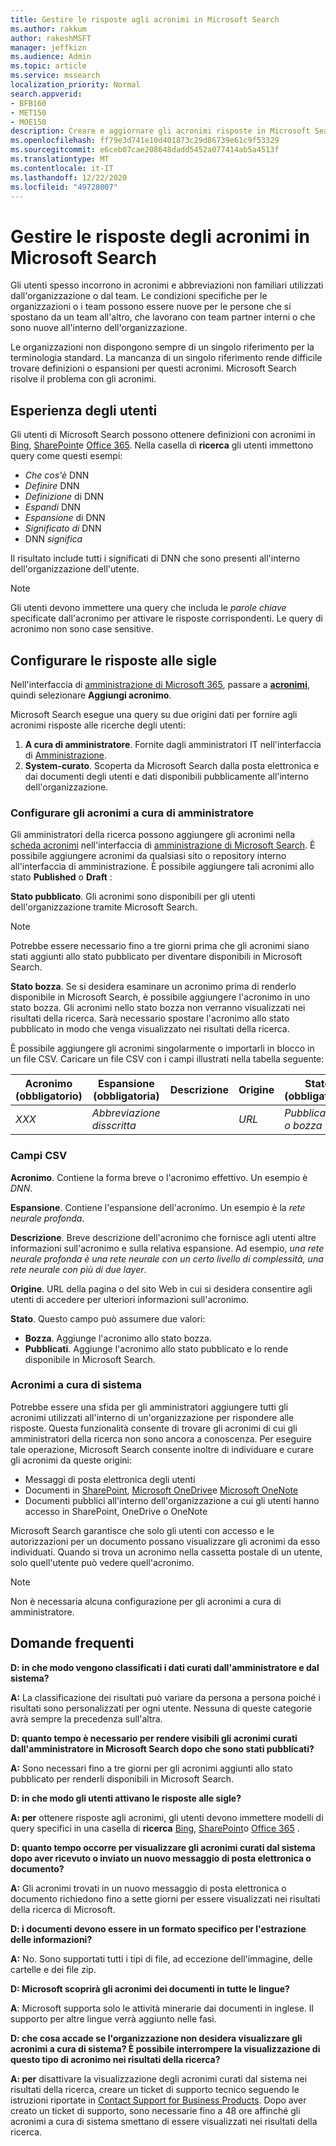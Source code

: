 ```yaml
---
title: Gestire le risposte agli acronimi in Microsoft Search
ms.author: rakkum
author: rakeshMSFT
manager: jeffkizn
ms.audience: Admin
ms.topic: article
ms.service: mssearch
localization_priority: Normal
search.appverid:
- BFB160
- MET150
- MOE150
description: Creare e aggiornare gli acronimi risposte in Microsoft Search
ms.openlocfilehash: ff79e3d741e10d401873c29d86739e61c9f53329
ms.sourcegitcommit: e6ceb07cae208648dadd5452a077414ab5a4513f
ms.translationtype: MT
ms.contentlocale: it-IT
ms.lasthandoff: 12/22/2020
ms.locfileid: "49728007"
---
```

# <a name="manage-acronyms-answers-in-microsoft-search"></a>Gestire le risposte degli acronimi in Microsoft Search

Gli utenti spesso incorrono in acronimi e abbreviazioni non familiari utilizzati dall'organizzazione o dal team. Le condizioni specifiche per le organizzazioni o i team possono essere nuove per le persone che si spostano da un team all'altro, che lavorano con team partner interni o che sono nuove all'interno dell'organizzazione.

Le organizzazioni non dispongono sempre di un singolo riferimento per la terminologia standard. La mancanza di un singolo riferimento rende difficile trovare definizioni o espansioni per questi acronimi. Microsoft Search risolve il problema con gli acronimi.

## <a name="what-users-experience"></a>Esperienza degli utenti

Gli utenti di Microsoft Search possono ottenere definizioni con acronimi in [Bing](https://Bing.com), [SharePoint](https://products.office.com/sharepoint/collaboration)e [Office 365](https://Office.com). Nella casella di **ricerca** gli utenti immettono query come questi esempi:

- *Che cos'è* DNN
- *Definire* DNN
- *Definizione* di DNN
- *Espandi* DNN
- *Espansione* di DNN
- *Significato di* DNN
- DNN *significa*

Il risultato include tutti i significati di DNN che sono presenti all'interno dell'organizzazione dell'utente.

> [!NOTE]
> Gli utenti devono immettere una query che includa le *parole chiave* specificate dall'acronimo per attivare le risposte corrispondenti. Le query di acronimo non sono case sensitive.

## <a name="set-up-acronyms-answers"></a>Configurare le risposte alle sigle

Nell'interfaccia di [amministrazione di Microsoft 365](https://admin.microsoft.com), passare a [**acronimi**](https://admin.microsoft.com/Adminportal/Home#/MicrosoftSearch/acronyms), quindi selezionare **Aggiungi acronimo**.

Microsoft Search esegue una query su due origini dati per fornire agli acronimi risposte alle ricerche degli utenti:

1. **A cura di amministratore**. Fornite dagli amministratori IT nell'interfaccia di [Amministrazione](https://admin.microsoft.com/Adminportal/Home#/MicrosoftSearch/acronyms).
2. **System-curato**. Scoperta da Microsoft Search dalla posta elettronica e dai documenti degli utenti e dati disponibili pubblicamente all'interno dell'organizzazione.

### <a name="set-up-admin-curated-acronyms"></a>Configurare gli acronimi a cura di amministratore

Gli amministratori della ricerca possono aggiungere gli acronimi nella [scheda acronimi](https://admin.microsoft.com/Adminportal/Home#/MicrosoftSearch/acronyms) nell'interfaccia di  [amministrazione di Microsoft Search](https://admin.microsoft.com/Adminportal/Home#/MicrosoftSearch). È possibile aggiungere acronimi da qualsiasi sito o repository interno all'interfaccia di amministrazione. È possibile aggiungere tali acronimi allo stato **Published** o **Draft** :

**Stato pubblicato**. Gli acronimi sono disponibili per gli utenti dell'organizzazione tramite Microsoft Search.

> [!NOTE]
> Potrebbe essere necessario fino a tre giorni prima che gli acronimi siano stati aggiunti allo stato pubblicato per diventare disponibili in Microsoft Search.

**Stato bozza**. Se si desidera esaminare un acronimo prima di renderlo disponibile in Microsoft Search, è possibile aggiungere l'acronimo in uno stato bozza. Gli acronimi nello stato bozza non verranno visualizzati nei risultati della ricerca. Sarà necessario spostare l'acronimo allo stato pubblicato in modo che venga visualizzato nei risultati della ricerca.

È possibile aggiungere gli acronimi singolarmente o importarli in blocco in un file CSV. Caricare un file CSV con i campi illustrati nella tabella seguente:

| Acronimo (obbligatorio) | Espansione (obbligatoria) | Descrizione  | Origine | Stato (obbligatorio) |
| --------- | --------- | ---------- | --------- |--------- |
| *XXX* | *Abbreviazione disscritta* |  | *URL* | *Pubblicazione o bozza* |

### <a name="csv-fields"></a>Campi CSV

**Acronimo**. Contiene la forma breve o l'acronimo effettivo. Un esempio è *DNN*.

**Espansione**. Contiene l'espansione dell'acronimo. Un esempio è la *rete neurale profonda*.

**Descrizione**. Breve descrizione dell'acronimo che fornisce agli utenti altre informazioni sull'acronimo e sulla relativa espansione. Ad esempio, *una rete neurale profonda è una rete neurale con un certo livello di complessità, una rete neurale con più di due layer*.

**Origine**. URL della pagina o del sito Web in cui si desidera consentire agli utenti di accedere per ulteriori informazioni sull'acronimo.

**Stato**. Questo campo può assumere due valori:

- **Bozza**. Aggiunge l'acronimo allo stato bozza.
- **Pubblicati**. Aggiunge l'acronimo allo stato pubblicato e lo rende disponibile in Microsoft Search.

### <a name="system-curated-acronyms"></a>Acronimi a cura di sistema

Potrebbe essere una sfida per gli amministratori aggiungere tutti gli acronimi utilizzati all'interno di un'organizzazione per rispondere alle risposte. Questa funzionalità consente di trovare gli acronimi di cui gli amministratori della ricerca non sono ancora a conoscenza. Per eseguire tale operazione, Microsoft Search consente inoltre di individuare e curare gli acronimi da queste origini:

- Messaggi di posta elettronica degli utenti
- Documenti in [SharePoint](https://products.office.com/sharepoint/collaboration), [Microsoft OneDrive]( https://onedrive.live.com/about/)e [Microsoft OneNote](https://www.onenote.com/)
- Documenti pubblici all'interno dell'organizzazione a cui gli utenti hanno accesso in SharePoint, OneDrive o OneNote

Microsoft Search garantisce che solo gli utenti con accesso e le autorizzazioni per un documento possano visualizzare gli acronimi da esso individuati. Quando si trova un acronimo nella cassetta postale di un utente, solo quell'utente può vedere quell'acronimo.

> [!NOTE]
> Non è necessaria alcuna configurazione per gli acronimi a cura di amministratore.

## <a name="frequently-asked-questions"></a>Domande frequenti

**D: in che modo vengono classificati i dati curati dall'amministratore e dal sistema?**

**A:** La classificazione dei risultati può variare da persona a persona poiché i risultati sono personalizzati per ogni utente. Nessuna di queste categorie avrà sempre la precedenza sull'altra.

**D: quanto tempo è necessario per rendere visibili gli acronimi curati dall'amministratore in Microsoft Search dopo che sono stati pubblicati?**

**A:**  Sono necessari fino a tre giorni per gli acronimi aggiunti allo stato pubblicato per renderli disponibili in Microsoft Search.

**D: in che modo gli utenti attivano le risposte alle sigle?**

**A: per** ottenere risposte agli acronimi, gli utenti devono immettere modelli di query specifici in una casella di **ricerca** [Bing](https://bing.com), [SharePoint](https://products.office.com/sharepoint/collaboration)o [Office 365](https://Office.com) .

**D: quanto tempo occorre per visualizzare gli acronimi curati dal sistema dopo aver ricevuto o inviato un nuovo messaggio di posta elettronica o documento?**

**A:** Gli acronimi trovati in un nuovo messaggio di posta elettronica o documento richiedono fino a sette giorni per essere visualizzati nei risultati della ricerca di Microsoft.

**D: i documenti devono essere in un formato specifico per l'estrazione delle informazioni?**

**A:** No. Sono supportati tutti i tipi di file, ad eccezione dell'immagine, delle cartelle e dei file zip.

**D: Microsoft scoprirà gli acronimi dei documenti in tutte le lingue?**

**A**: Microsoft supporta solo le attività minerarie dai documenti in inglese. Il supporto per altre lingue verrà aggiunto nelle fasi.

**D: che cosa accade se l'organizzazione non desidera visualizzare gli acronimi a cura di sistema? È possibile interrompere la visualizzazione di questo tipo di acronimo nei risultati della ricerca?**

**A: per** disattivare la visualizzazione degli acronimi curati dal sistema nei risultati della ricerca, creare un ticket di supporto tecnico seguendo le istruzioni riportate in [Contact Support for Business Products](https://docs.microsoft.com/office365/admin/contact-support-for-business-products?redirectSourcePath=%252f%252farticle%252fContact-Office-365-for-business-support-32a17ca7-6fa0-4870-8a8d-e25ba4ccfd4b&view=o365-worldwide&tabs=online#BKMK_call_support).
Dopo aver creato un ticket di supporto, sono necessarie fino a 48 ore affinché gli acronimi a cura di sistema smettano di essere visualizzati nei risultati della ricerca.
